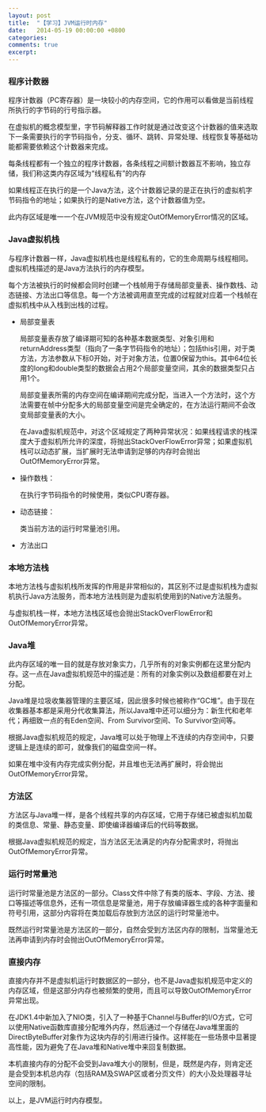 ```yaml
---
layout: post
title:  "【学习】JVM运行时内存"
date:   2014-05-19 00:00:00 +0800
categories: 
comments: true
excerpt: 
---
```


### 程序计数器

程序计数器（PC寄存器）是一块较小的内存空间，它的作用可以看做是当前线程所执行的字节码的行号指示器。

在虚拟机的概念模型里，字节码解释器工作时就是通过改变这个计数器的值来选取下一条需要执行的字节码指令，分支、循环、跳转、异常处理、线程恢复等基础功能都需要依赖这个计数器来完成。

每条线程都有一个独立的程序计数器，各条线程之间额计数器互不影响，独立存储，我们称这类内存区域为“线程私有”的内存

如果线程正在执行的是一个Java方法，这个计数器记录的是正在执行的虚拟机字节码指令的地址；如果执行的是Native方法，这个计数器值为空。

此内存区域是唯一一个在JVM规范中没有规定OutOfMemoryError情况的区域。

### Java虚拟机栈

与程序计数器一样，Java虚拟机栈也是线程私有的，它的生命周期与线程相同。虚拟机栈描述的是Java方法执行的内存模型。

每个方法被执行的时候都会同时创建一个栈帧用于存储局部变量表、操作数栈、动态链接、方法出口等信息。每一个方法被调用直至完成的过程就对应着一个栈帧在虚拟机栈中从入栈到出栈的过程。

- 局部变量表

  局部变量表存放了编译期可知的各种基本数据类型、对象引用和returnAddress类型（指向了一条字节码指令的地址）；包括this引用，对于类方法，方法参数从下标0开始，对于对象方法，位置0保留为this。其中64位长度的long和double类型的数据会占用2个局部变量空间，其余的数据类型只占用1个。

  局部变量表所需的内存空间在编译期间完成分配，当进入一个方法时，这个方法需要在帧中分配多大的局部变量空间是完全确定的，在方法运行期间不会改变局部变量表的大小。

  在Java虚拟机规范中，对这个区域规定了两种异常状况：如果线程请求的栈深度大于虚拟机所允许的深度，将抛出StackOverFlowError异常；如果虚拟机栈可以动态扩展，当扩展时无法申请到足够的内存时会抛出OutOfMemoryError异常。
  ​    

- 操作数栈：

  在执行字节码指令的时候使用，类似CPU寄存器。

- 动态链接：

  类当前方法的运行时常量池引用。

- 方法出口

### 本地方法栈

本地方法栈与虚拟机栈所发挥的作用是非常相似的，其区别不过是虚拟机栈为虚拟机执行Java方法服务，而本地方法栈则是为虚拟机使用到的Native方法服务。

与虚拟机栈一样，本地方法栈区域也会抛出StackOverFlowError和OutOfMemoryError异常。

### Java堆

此内存区域的唯一目的就是存放对象实力，几乎所有的对象实例都在这里分配内存。这一点在Java虚拟机规范中的描述是：所有的对象实例以及数组都要在对上分配。

Java堆是垃圾收集器管理的主要区域，因此很多时候也被称作“GC堆”。由于现在收集器基本都是采用分代收集算法，所以Java堆中还可以细分为：新生代和老年代；再细致一点的有Eden空间、From Survivor空间、To Survivor空间等。

根据Java虚拟机规范的规定，Java堆可以处于物理上不连续的内存空间中，只要逻辑上是连续的即可，就像我们的磁盘空间一样。

如果在堆中没有内存完成实例分配，并且堆也无法再扩展时，将会抛出OutOfMemoryError异常。

### 方法区

方法区与Java堆一样，是各个线程共享的内存区域，它用于存储已被虚拟机加载的类信息、常量、静态变量、即使编译器编译后的代码等数据。

根据Java虚拟机规范的规定，当方法区无法满足的内存分配需求时，将抛出OutOfMemoryError异常。

### 运行时常量池

运行时常量池是方法区的一部分。Class文件中除了有类的版本、字段、方法、接口等描述等信息外，还有一项信息是常量池，用于存放编译器生成的各种字面量和符号引用，这部分内容将在类加载后存放到方法区的运行时常量池中。

既然运行时常量池是方法区的一部分，自然会受到方法区内存的限制，当常量池无法再申请到内存时会抛出OutOfMemoryError异常。

### 直接内存

直接内存并不是虚拟机运行时数据区的一部分，也不是Java虚拟机规范中定义的内存区域，但是这部分内存也被频繁的使用，而且可以导致OutOfMemoryError异常出现。

在JDK1.4中新加入了NIO类，引入了一种基于Channel与Buffer的I/O方式，它可以使用Native函数库直接分配堆外内存，然后通过一个存储在Java堆里面的DirectByteBuffer对象作为这块内存的引用进行操作。这样能在一些场景中显著提高性能，因为避免了在Java堆和Native堆中来回复制数据。

本机直接内存的分配不会受到Java堆大小的限制，但是，既然是内存，则肯定还是会受到本机总内存（包括RAM及SWAP区或者分页文件）的大小及处理器寻址空间的限制。


以上，是JVM运行时内存模型。